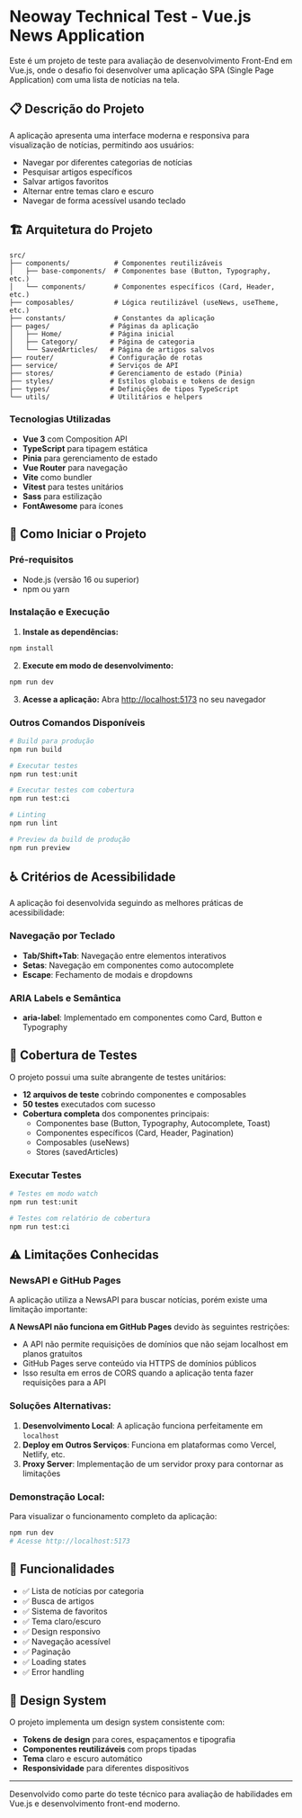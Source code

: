 # Neoway Technical Test - Vue.js News Application

Este é um projeto de teste para avaliação de desenvolvimento Front-End em Vue.js, onde o desafio foi desenvolver uma aplicação SPA (Single Page Application) com uma lista de notícias na tela.

## 📋 Descrição do Projeto

A aplicação apresenta uma interface moderna e responsiva para visualização de notícias, permitindo aos usuários:
- Navegar por diferentes categorias de notícias
- Pesquisar artigos específicos
- Salvar artigos favoritos
- Alternar entre temas claro e escuro
- Navegar de forma acessível usando teclado

## 🏗️ Arquitetura do Projeto

```
src/
├── components/           # Componentes reutilizáveis
│   ├── base-components/  # Componentes base (Button, Typography, etc.)
│   └── components/       # Componentes específicos (Card, Header, etc.)
├── composables/          # Lógica reutilizável (useNews, useTheme, etc.)
├── constants/            # Constantes da aplicação
├── pages/               # Páginas da aplicação
│   ├── Home/            # Página inicial
│   ├── Category/        # Página de categoria
│   └── SavedArticles/   # Página de artigos salvos
├── router/              # Configuração de rotas
├── service/             # Serviços de API
├── stores/              # Gerenciamento de estado (Pinia)
├── styles/              # Estilos globais e tokens de design
├── types/               # Definições de tipos TypeScript
└── utils/               # Utilitários e helpers
```

### Tecnologias Utilizadas

- **Vue 3** com Composition API
- **TypeScript** para tipagem estática
- **Pinia** para gerenciamento de estado
- **Vue Router** para navegação
- **Vite** como bundler
- **Vitest** para testes unitários
- **Sass** para estilização
- **FontAwesome** para ícones

## 🚀 Como Iniciar o Projeto

### Pré-requisitos
- Node.js (versão 16 ou superior)
- npm ou yarn

### Instalação e Execução

1. **Instale as dependências:**
```bash
npm install
```

2. **Execute em modo de desenvolvimento:**
```bash
npm run dev
```

3. **Acesse a aplicação:**
Abra [http://localhost:5173](http://localhost:5173) no seu navegador

### Outros Comandos Disponíveis

```bash
# Build para produção
npm run build

# Executar testes
npm run test:unit

# Executar testes com cobertura
npm run test:ci

# Linting
npm run lint

# Preview da build de produção
npm run preview
```

## ♿ Critérios de Acessibilidade

A aplicação foi desenvolvida seguindo as melhores práticas de acessibilidade:

### Navegação por Teclado
- **Tab/Shift+Tab**: Navegação entre elementos interativos
- **Setas**: Navegação em componentes como autocomplete
- **Escape**: Fechamento de modais e dropdowns

### ARIA Labels e Semântica
- **aria-label**: Implementado em componentes como Card, Button e Typography



## 🧪 Cobertura de Testes

O projeto possui uma suíte abrangente de testes unitários:

- **12 arquivos de teste** cobrindo componentes e composables
- **50 testes** executados com sucesso
- **Cobertura completa** dos componentes principais:
  - Componentes base (Button, Typography, Autocomplete, Toast)
  - Componentes específicos (Card, Header, Pagination)
  - Composables (useNews)
  - Stores (savedArticles)

### Executar Testes
```bash
# Testes em modo watch
npm run test:unit

# Testes com relatório de cobertura
npm run test:ci
```

## ⚠️ Limitações Conhecidas

### NewsAPI e GitHub Pages
A aplicação utiliza a NewsAPI para buscar notícias, porém existe uma limitação importante:

**A NewsAPI não funciona em GitHub Pages** devido às seguintes restrições:
- A API não permite requisições de domínios que não sejam localhost em planos gratuitos
- GitHub Pages serve conteúdo via HTTPS de domínios públicos
- Isso resulta em erros de CORS quando a aplicação tenta fazer requisições para a API

### Soluções Alternativas:
1. **Desenvolvimento Local**: A aplicação funciona perfeitamente em `localhost`
2. **Deploy em Outros Serviços**: Funciona em plataformas como Vercel, Netlify, etc.
3. **Proxy Server**: Implementação de um servidor proxy para contornar as limitações

### Demonstração Local:
Para visualizar o funcionamento completo da aplicação:
```bash
npm run dev
# Acesse http://localhost:5173
```

## 📱 Funcionalidades

- ✅ Lista de notícias por categoria
- ✅ Busca de artigos
- ✅ Sistema de favoritos
- ✅ Tema claro/escuro
- ✅ Design responsivo
- ✅ Navegação acessível
- ✅ Paginação
- ✅ Loading states
- ✅ Error handling

## 🎨 Design System

O projeto implementa um design system consistente com:
- **Tokens de design** para cores, espaçamentos e tipografia
- **Componentes reutilizáveis** com props tipadas
- **Tema** claro e escuro automático
- **Responsividade** para diferentes dispositivos

---

Desenvolvido como parte do teste técnico para avaliação de habilidades em Vue.js e desenvolvimento front-end moderno.
